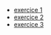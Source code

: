 * <a href="exercice 1/index.html">exercice 1</a>
* <a href="exercice 2/index.html">exercice 2</a>
* <a href="exercice 3/index.html">exercice 3</a>

